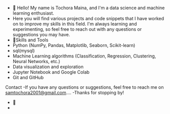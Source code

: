 - 👋 Hello! My name is Tochora Maina, and I'm a data science and machine learning enthusiast. 
- Here you will find various projects and code snippets that I have worked on to improve my skills in this field. I'm always learning and experimenting, so feel free to reach out with any questions or suggestions you may have.
- 👀Skills and Tools
- Python (NumPy, Pandas, Matplotlib, Seaborn, Scikit-learn)
- sql(mysql)
- Machine Learning algorithms (Classification, Regression, Clustering, Neural Networks, etc.)
- Data visualization and exploration
- Jupyter Notebook and Google Colab
- Git and GitHub

Contact
-If you have any questions or suggestions, feel free to reach me on samtochora2001@gmail.com.... 
-Thanks for stopping by! 
- 💞️ 
- 
 


<!---
Tochoramaina/Tochoramaina is a ✨ special ✨ repository because its `README.md` (this file) appears on your GitHub profile.
You can click the Preview link to take a look at your changes.
--->
